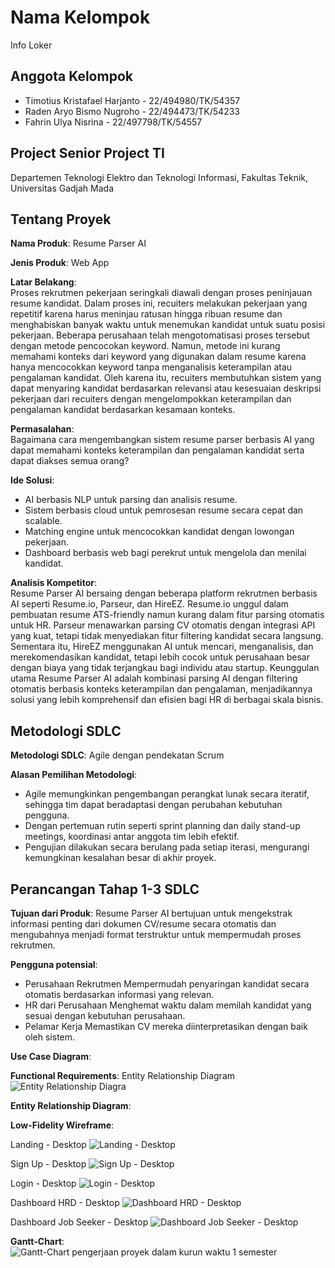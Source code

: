 # Nama Kelompok
Info Loker  

## Anggota Kelompok  
- Timotius Kristafael Harjanto - 22/494980/TK/54357
- Raden Aryo Bismo Nugroho - 22/494473/TK/54233
- Fahrin Ulya Nisrina - 22/497798/TK/54557

## Project Senior Project TI  
Departemen Teknologi Elektro dan Teknologi Informasi, Fakultas Teknik, Universitas Gadjah Mada  

## Tentang Proyek  
**Nama Produk**: Resume Parser AI

**Jenis Produk**: Web App

**Latar Belakang**:  
Proses rekrutmen pekerjaan seringkali diawali dengan proses peninjauan resume kandidat. Dalam proses ini, recuiters melakukan pekerjaan yang repetitif karena harus meninjau ratusan hingga ribuan resume dan menghabiskan banyak waktu untuk menemukan kandidat untuk suatu posisi pekerjaan. Beberapa perusahaan telah mengotomatisasi proses tersebut dengan metode pencocokan keyword. Namun, metode ini kurang memahami konteks dari keyword yang digunakan dalam resume karena hanya mencocokkan keyword tanpa menganalisis keterampilan atau pengalaman kandidat. Oleh karena itu, recuiters membutuhkan sistem yang dapat menyaring kandidat berdasarkan relevansi atau kesesuaian deskripsi pekerjaan dari recuiters dengan mengelompokkan keterampilan dan pengalaman kandidat berdasarkan kesamaan konteks.

**Permasalahan**:  
Bagaimana cara mengembangkan sistem resume parser berbasis AI yang dapat memahami konteks keterampilan dan pengalaman kandidat serta dapat diakses semua orang?

**Ide Solusi**:  
- AI berbasis NLP untuk parsing dan analisis resume.
- Sistem berbasis cloud untuk pemrosesan resume secara cepat dan scalable.
- Matching engine untuk mencocokkan kandidat dengan lowongan pekerjaan.
- Dashboard berbasis web bagi perekrut untuk mengelola dan menilai kandidat.

**Analisis Kompetitor**:  
Resume Parser AI bersaing dengan beberapa platform rekrutmen berbasis AI seperti Resume.io, Parseur, dan HireEZ. Resume.io unggul dalam pembuatan resume ATS-friendly namun kurang dalam fitur parsing otomatis untuk HR. Parseur menawarkan parsing CV otomatis dengan integrasi API yang kuat, tetapi tidak menyediakan fitur filtering kandidat secara langsung. Sementara itu, HireEZ menggunakan AI untuk mencari, menganalisis, dan merekomendasikan kandidat, tetapi lebih cocok untuk perusahaan besar dengan biaya yang tidak terjangkau bagi individu atau startup. Keunggulan utama Resume Parser AI adalah kombinasi parsing AI dengan filtering otomatis berbasis konteks keterampilan dan pengalaman, menjadikannya solusi yang lebih komprehensif dan efisien bagi HR di berbagai skala bisnis.

## Metodologi SDLC  
**Metodologi SDLC**:
Agile dengan pendekatan Scrum

**Alasan Pemilihan Metodologi**:
- Agile memungkinkan pengembangan perangkat lunak secara iteratif, sehingga tim dapat beradaptasi dengan perubahan kebutuhan pengguna.
- Dengan pertemuan rutin seperti sprint planning dan daily stand-up meetings, koordinasi antar anggota tim lebih efektif.
- Pengujian dilakukan secara berulang pada setiap iterasi, mengurangi kemungkinan kesalahan besar di akhir proyek.


## Perancangan Tahap 1-3 SDLC
**Tujuan dari Produk**:
Resume Parser AI bertujuan untuk mengekstrak informasi penting dari dokumen CV/resume secara otomatis dan mengubahnya menjadi format terstruktur untuk mempermudah proses rekrutmen.

**Pengguna potensial**:
- Perusahaan Rekrutmen
  Mempermudah penyaringan kandidat secara otomatis berdasarkan informasi yang relevan.
- HR dari Perusahaan
  Menghemat waktu dalam memilah kandidat yang sesuai dengan kebutuhan perusahaan.
- Pelamar Kerja
  Memastikan CV mereka diinterpretasikan dengan baik oleh sistem.

**Use Case Diagram**:

**Functional Requirements**:
Entity Relationship Diagram
![Entity Relationship Diagra](assets/erd.png)

**Entity Relationship Diagram**:

**Low-Fidelity Wireframe**:

Landing - Desktop
![Landing - Desktop](assets/Landing-Desktop.png)

Sign Up - Desktop
![Sign Up - Desktop](assets/SignUp-Desktop.png)

Login - Desktop
![Login - Desktop](assets/Login-Desktop.png)

Dashboard HRD - Desktop
![Dashboard HRD - Desktop](assets/DashboardHRD-Desktop.png)

Dashboard Job Seeker - Desktop
![Dashboard Job Seeker - Desktop](assets/DashboardJobSeeker-Desktop.png)

**Gantt-Chart**:
![Gantt-Chart pengerjaan proyek dalam kurun waktu 1 semester](assets/gantt-chart.png)

